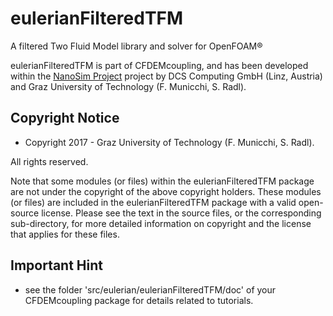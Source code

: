 eulerianFilteredTFM
==
A filtered Two Fluid Model library and solver for OpenFOAM®

eulerianFilteredTFM is part of CFDEMcoupling, and has been developed within the 
[NanoSim Project](http://sintef.no/NanoSim) project by DCS Computing GmbH (Linz, Austria) and 
Graz University of Technology (F. Municchi, S. Radl).

Copyright Notice
------------------

- Copyright 2017 - Graz University of Technology (F. Municchi, S. Radl).

All rights reserved.

Note that some modules (or files) within the eulerianFilteredTFM package are not under the copyright of the above copyright holders. These modules (or files) are included in the eulerianFilteredTFM package with a valid open-source license. Please see the text in the source files, or the corresponding sub-directory, for more detailed information on copyright and the license that applies for these files.

Important Hint
-----------------
- see the folder 'src/eulerian/eulerianFilteredTFM/doc' of your CFDEMcoupling package for details related to tutorials.
